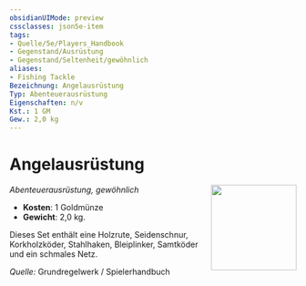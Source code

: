 ```yaml
---
obsidianUIMode: preview
cssclasses: json5e-item
tags:
- Quelle/5e/Players_Handbook
- Gegenstand/Ausrüstung
- Gegenstand/Seltenheit/gewöhnlich
aliases: 
- Fishing Tackle
Bezeichnung: Angelausrüstung
Typ: Abenteuerausrüstung
Eigenschaften: n/v
Kst.: 1 GM
Gew.: 2,0 kg
---
```

# Angelausrüstung
*Abenteuerausrüstung, gewöhnlich* 
<img src="Symbolik/Gegenstände.webp" align="right" width="150">

- **Kosten**: 1 Goldmünze
- **Gewicht**: 2,0 kg.

Dieses Set enthält eine Holzrute, Seidenschnur, Korkholzköder, Stahlhaken, Bleiplinker, Samtköder und ein schmales Netz.

*Quelle:* Grundregelwerk / Spielerhandbuch